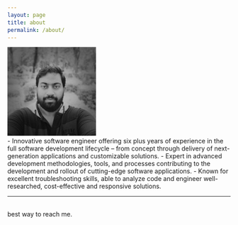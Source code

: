 ```yaml
---
layout: page
title: about
permalink: /about/
---
```


<img class="col one right" src="/img/img.jpg">

<br/>
    - Innovative software engineer offering six plus years of experience in the full software development lifecycle – from concept through delivery of next-generation applications and customizable solutions.
    - Expert in advanced development methodologies, tools, and processes contributing to the development and rollout of cutting-edge software applications.
    - Known for excellent troubleshooting skills, able to analyze code and engineer well-researched, cost-effective and responsive solutions. 
<br/>
<hr/>
<br/>
<span class="contacticon center">
	<a href="mailto:shajeenahmed@gmail.com"><i class="fa fa-envelope-square"></i></a>
	<a href="https://github.com/shajeen" target="_blank"><i class="fa fa-github-square"></i></a>
	<a href="https://www.linkedin.com/in/sheik-s-shajeen-ahamed-a678802b/" target="_blank"><i class="fa fa-linkedin-square"></i></a>
	<a href="https://twitter.com/shajeenahamed" target="_blank"><i class="fa fa-twitter-square"></i></a>
</span>

<div class="col three caption">
	best way to reach me.
</div>
